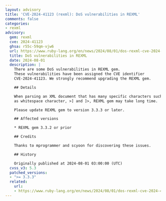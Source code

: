 ```yaml
---
layout: advisory
title: 'CVE-2024-41123 (rexml): DoS vulnerabilities in REXML'
comments: false
categories:
- rexml
advisory:
  gem: rexml
  cve: 2024-41123
  ghsa: r55c-59qm-vjw6
  url: https://www.ruby-lang.org/en/news/2024/08/01/dos-rexml-cve-2024-41123
  title: DoS vulnerabilities in REXML
  date: 2024-08-01
  description: |
    There are some DoS vulnerabilities in REXML gem.
    These vulnerabilities have been assigned the CVE identifier
    CVE-2024-41123. We strongly recommend upgrading the REXML gem.

    ## Details

    When parsing an XML document that has many specific characters such
    as whitespace character, >] and ]>, REXML gem may take long time.

    Please update REXML gem to version 3.3.3 or later.

    ## Affected versions

    * REXML gem 3.3.2 or prior

    ## Credits

    Thanks to mprogrammer and scyoon for discovering these issues.

    ## History

    Originally published at 2024-08-01 03:00:00 (UTC)
  cvss_v3: 5.3
  patched_versions:
  - ">= 3.3.3"
  related:
    url:
    - https://www.ruby-lang.org/en/news/2024/08/01/dos-rexml-cve-2024-41123
---
```

